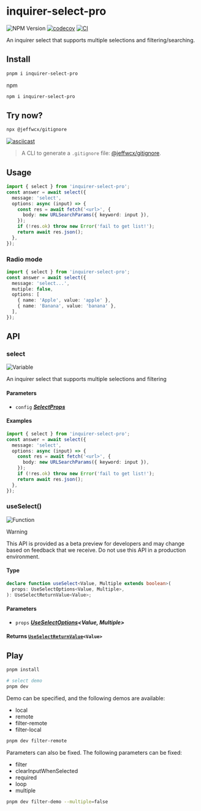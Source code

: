 # inquirer-select-pro

![NPM Version](https://img.shields.io/npm/v/inquirer-select-pro)
[![codecov](https://codecov.io/gh/jeffwcx/inquirer-select-pro/graph/badge.svg?token=tjROGqr2yx)](https://codecov.io/gh/jeffwcx/inquirer-select-pro) 
<a href="https://github.com/jeffwcx/inquirer-select-pro/actions?query=branch%3Amain" target="_blank"><img src="https://img.shields.io/github/actions/workflow/status/jeffwcx/inquirer-select-pro/.github/workflows/build.yml?branch=main" alt="CI" /></a>


An inquirer select that supports multiple selections and filtering/searching.

## Install

```bash
pnpm i inquirer-select-pro
```
npm
```bash
npm i inquirer-select-pro
```

## Try now?

```bash
npx @jeffwcx/gitignore
```

[![asciicast](https://asciinema.org/a/658334.svg)](https://asciinema.org/a/658334)

> A CLI to generate a `.gitignore` file: [@jeffwcx/gitignore](https://github.com/jeffwcx/jeffwcx-config/blob/main/packages/gitignore).

## Usage

```ts
import { select } from 'inquirer-select-pro';
const answer = await select({
  message: 'select',
  options: async (input) => {
    const res = await fetch('<url>', {
      body: new URLSearchParams({ keyword: input }),
    });
    if (!res.ok) throw new Error('fail to get list!');
    return await res.json();
  },
});
```

### Radio mode

```ts
import { select } from 'inquirer-select-pro';
const answer = await select({
  message: 'select...',
  mutiple: false,
  options: [
    { name: 'Apple', value: 'apple' },
    { name: 'Banana', value: 'banana' },
  ],
});
```

## API

### select

<img style="display: inline-block; vertical-align: top;" alt="Variable" src="https://img.shields.io/badge/Variable-666eff?style=flat">

An inquirer select that supports multiple selections and filtering

#### Parameters

- `config` [**_SelectProps_**](./src/types.ts#L168)

#### Examples

```ts
import { select } from 'inquirer-select-pro';
const answer = await select({
  message: 'select',
  options: async (input) => {
    const res = await fetch('<url>', {
      body: new URLSearchParams({ keyword: input }),
    });
    if (!res.ok) throw new Error('fail to get list!');
    return await res.json();
  },
});
```

### useSelect()

<img style="display: inline-block; vertical-align: top;" alt="Function" src="https://img.shields.io/badge/Function-666eff?style=flat">

> [!WARNING]
> This API is provided as a beta preview for developers and may change based on feedback that we receive. Do not use this API in a production environment.

#### Type

```typescript
declare function useSelect<Value, Multiple extends boolean>(
  props: UseSelectOptions<Value, Multiple>,
): UseSelectReturnValue<Value>;
```

#### Parameters

- `props` [**_UseSelectOptions_**](./src/types.ts#L56)<!-- -->**_\<Value, Multiple>_**

#### Returns [`UseSelectReturnValue`](./src/types.ts#L145)`<Value>`

## Play

```bash
pnpm install

# select demo
pnpm dev
```

Demo can be specified, and the following demos are available:

- local
- remote
- filter-remote
- filter-local

```bash
pnpm dev filter-remote
```

Parameters can also be fixed. The following parameters can be fixed:

- filter
- clearInputWhenSelected
- required
- loop
- multiple

```bash
pnpm dev filter-demo --multiple=false
```

